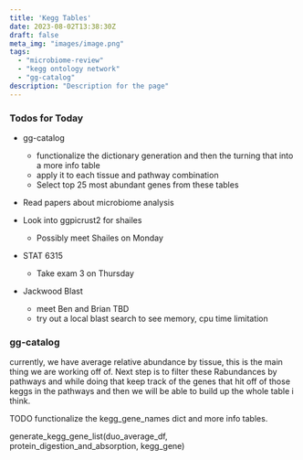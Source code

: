 ```yaml
---
title: 'Kegg Tables'
date: 2023-08-02T13:38:30Z
draft: false
meta_img: "images/image.png"
tags:
  - "microbiome-review"
  - "kegg ontology network"
  - "gg-catalog"
description: "Description for the page"
---
```


### Todos for Today

- gg-catalog
  - functionalize the dictionary generation and then the turning that into a more info table
  - apply it to each tissue and pathway combination
  - Select top 25 most abundant genes from these tables
  
 
- Read papers about microbiome analysis

- Look into ggpicrust2 for shailes
  - Possibly meet Shailes on Monday

- STAT 6315
  - Take exam 3 on Thursday
  
- Jackwood Blast
  - meet Ben and Brian TBD
  - try out a local blast search to see memory, cpu time limitation
  
### gg-catalog

currently, we have average relative abundance by tissue, this is the main thing we are working off of. Next step is to filter these Rabundances by pathways and while doing that keep track of the genes that hit off of those keggs in the pathways and then we will be able to build up the whole table i think. 

TODO functionalize the kegg_gene_names dict and more info tables.

generate_kegg_gene_list(duo_average_df, protein_digestion_and_absorption, kegg_gene)

